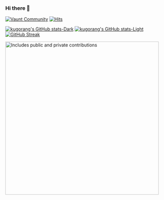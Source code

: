 ### Hi there 👋

<!--
**kugorang/kugorang** is a ✨ _special_ ✨ repository because its `README.md` (this file) appears on your GitHub profile.

Here are some ideas to get you started:

- 🔭 I’m currently working on ...
- 🌱 I’m currently learning ...
- 👯 I’m looking to collaborate on ...
- 🤔 I’m looking for help with ...
- 💬 Ask me about ...
- 📫 How to reach me: ...
- 😄 Pronouns: ...
- ⚡ Fun fact: ...
-->

[![Vaunt Community](https://api.vaunt.dev/v1/github/entities/kugorang/badges/community)](https://community.vaunt.dev/board/kugorang)
[![Hits](https://hits.seeyoufarm.com/api/count/incr/badge.svg?url=https%3A%2F%2Fgithub.com%2Fkugorang&count_bg=%2379C83D&title_bg=%23555555&icon=&icon_color=%23E7E7E7&title=hits&edge_flat=false)](https://hits.seeyoufarm.com)

[![kugorang's GitHub stats-Dark](https://github-readme-stats.vercel.app/api?username=kugorang&show_icons=true&theme=dark&locale=kr#gh-dark-mode-only)](https://github.com/kugorang/github-readme-stats#gh-dark-mode-only)
[![kugorang's GitHub stats-Light](https://github-readme-stats.vercel.app/api?username=kugorang&show_icons=true&theme=default&locale=kr#gh-light-mode-only)](https://github.com/kugorang/github-readme-stats#gh-light-mode-only)
[![GitHub Streak](https://streak-stats.demolab.com?user=kugorang&theme=dark&locale=ko&date_format=M%20j%5B%2C%20Y%5D&mode=weekly&card_width=450&fire=EB5454&sideNums=EB5454)](https://git.io/streak-stats)

<div>
    <a href="https://vaunt.dev">
        <img src="https://api.vaunt.dev/v1/github/entities/kugorang/contributions?format=svg&private=true" width="480" title="Includes public and private contributions" />
    </a>
</div>
